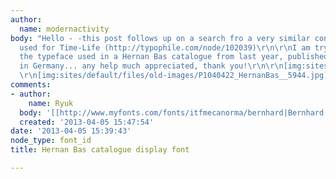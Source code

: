 ```yaml
---
author:
  name: modernactivity
body: "Hello - -this post follows up on a search fro a very similar condensed serif
  used for Time-Life (http://typophile.com/node/102039)\r\n\r\nI am trying to identify
  the typeface used in a Hernan Bas catalogue from last year, published by Distanz
  in Germany... any help much appreciated, thank you!\r\n\r\n[img:sites/default/files/old-images/P1040423_HernanBas__5979.jpg]
  \r\n[img:sites/default/files/old-images/P1040422_HernanBas__5944.jpg]\r\n"
comments:
- author:
    name: Ryuk
  body: '[[http://www.myfonts.com/fonts/itfmecanorma/bernhard|Bernhard MT]]'
  created: '2013-04-05 15:47:54'
date: '2013-04-05 15:39:43'
node_type: font_id
title: Hernan Bas catalogue display font

---
```

